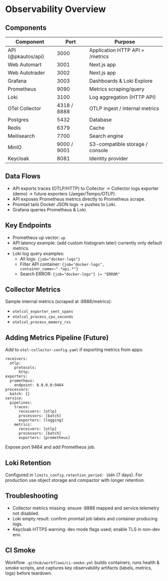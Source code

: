 # Observability Overview

## Components
| Component | Port | Purpose |
|-----------|------|---------|
| API (@pkautos/api) | 3000 | Application HTTP API + /metrics |
| Web Automart | 3001 | Next.js app |
| Web Autotrader | 3002 | Next.js app |
| Grafana | 3003 | Dashboards & Loki Explore |
| Prometheus | 9090 | Metrics scraping/query |
| Loki | 3100 | Log aggregation (HTTP API) |
| OTel Collector | 4318 / 8888 | OTLP ingest / internal metrics |
| Postgres | 5432 | Database |
| Redis | 6379 | Cache |
| Meilisearch | 7700 | Search engine |
| MinIO | 9000 / 9001 | S3-compatible storage / console |
| Keycloak | 8081 | Identity provider |

## Data Flows
- API exports traces (OTLP/HTTP) to Collector -> Collector logs exporter (demo) -> future exporters (Jaeger/Tempo/OTLP).
- API exposes Prometheus metrics directly to Prometheus scrape.
- Promtail tails Docker JSON logs -> pushes to Loki.
- Grafana queries Prometheus & Loki.

## Key Endpoints
- Prometheus up vector: `up`
- API latency example: (add custom histogram later) currently only default metrics.
- Loki log query examples:
  - All logs: `{job="docker-logs"}`
  - Filter API container: `{job="docker-logs", container_name=~".*api.*"}`
  - Search ERROR: `{job="docker-logs"} |= "ERROR"`

## Collector Metrics
Sample internal metrics (scraped at :8888/metrics):
- `otelcol_exporter_sent_spans`
- `otelcol_process_cpu_seconds`
- `otelcol_process_memory_rss`

## Adding Metrics Pipeline (Future)
Add to `otel-collector-config.yaml` if exporting metrics from apps:
```
receivers:
  otlp:
    protocols:
      http:
exporters:
  prometheus:
    endpoint: 0.0.0.0:9464
processors:
  batch: {}
service:
  pipelines:
    traces:
      receivers: [otlp]
      processors: [batch]
      exporters: [logging]
    metrics:
      receivers: [otlp]
      processors: [batch]
      exporters: [prometheus]
```
Expose port 9464 and add Prometheus job.

## Loki Retention
Configured in `limits_config.retention_period: 168h` (7 days). For production use object storage and compactor with longer retention.

## Troubleshooting
- Collector metrics missing: ensure :8888 mapped and service.telemetry not disabled.
- Loki empty result: confirm promtail job labels and container producing logs.
- Keycloak HTTPS warning: dev mode flags used; enable TLS in non-dev env.

## CI Smoke
Workflow `.github/workflows/ci-smoke.yml` builds containers, runs health & smoke scripts, and captures key observability artifacts (labels, metrics, logs) before teardown.
